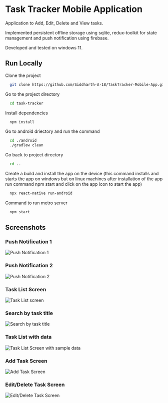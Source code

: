 
# Task Tracker Mobile Application

Application to Add, Edit, Delete and View tasks.

Implemented persistent offline storage using sqlite, redux-toolkit for state management and push notification using firebase.

Developed and tested on windows 11.


## Run Locally

Clone the project

```bash
  git clone https://github.com/Siddharth-A-18/TaskTracker-Mobile-App.git <project name (assume task-tracker)>
```
Go to the project directory

```bash
  cd task-tracker
```

Install dependencies

```bash
  npm install
```

Go to android driectory and run the command

```bash
  cd ./android
  ./gradlew clean
```
Go back to project directory

```bash
  cd ..
```

Create a build and install the app on the device (this command installs and starts the app on windows but on linux machines after installation of the app run command npm start and click on the app icon to start the app)

```bash
  npx react-native run-android
```
Command to run metro server 

```bash
  npm start
```
## Screenshots

### Push Notification 1
![Push Notification 1](https://github.com/Siddharth-A-18/TaskTracker-Mobile-App/blob/main/screenshots/push_notification_foreground.jpg)

### Push Notification 2
![Push Notification 2](https://github.com/Siddharth-A-18/TaskTracker-Mobile-App/blob/main/screenshots/push_notification_message_bg.jpg)

### Task List Screen
![Task List screen](https://github.com/Siddharth-A-18/TaskTracker-Mobile-App/blob/main/screenshots/taskListscreen.jpg)

### Search by task title
![Search by task title](https://github.com/Siddharth-A-18/TaskTracker-Mobile-App/blob/main/screenshots/tasklist_search.jpg)

### Task List with data
![Task List Screen with sample data](https://github.com/Siddharth-A-18/TaskTracker-Mobile-App/blob/main/screenshots/tasklist_sampletask.jpg) 

### Add Task Screen 
![Add Task Screen](https://github.com/Siddharth-A-18/TaskTracker-Mobile-App/blob/main/screenshots/addtaskscreen.jpg)

### Edit/Delete Task Screen
![Edit/Delete Task Screen](https://github.com/Siddharth-A-18/TaskTracker-Mobile-App/blob/main/screenshots/edittaskscreen.jpg)

